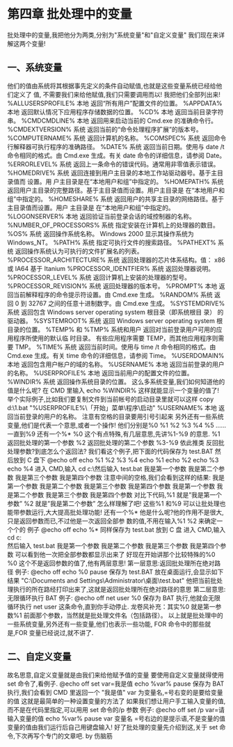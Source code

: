 # 第四章 批处理中的变量

批处理中的变量,我把他分为两类,分别为"系统变量"和"自定义变量"
我们现在来详解这两个变量!

## 一、系统变量

他们的值由系统将其根据事先定义的条件自动赋值,也就是这些变量系统已经给他们定义了
值,
不需要我们来给他赋值,我们只需要调用而以! 我把他们全部列出来!
%ALLUSERSPROFILE% 本地 返回“所有用户”配置文件的位置。
%APPDATA% 本地 返回默认情况下应用程序存储数据的位置。
%CD% 本地 返回当前目录字符串。
%CMDCMDLINE% 本地 返回用来启动当前的 Cmd.exe 的准确命令行。
%CMDEXTVERSION% 系统 返回当前的“命令处理程序扩展”的版本号。
%COMPUTERNAME% 系统 返回计算机的名称。
%COMSPEC% 系统 返回命令行解释器可执行程序的准确路径。
%DATE% 系统 返回当前日期。使用与 date /t 命令相同的格式。由 Cmd.exe 生成。有关
date 命令的详细信息，请参阅 Date。
%ERRORLEVEL% 系统 返回上一条命令的错误代码。通常用非零值表示错误。
%HOMEDRIVE% 系统 返回连接到用户主目录的本地工作站驱动器号。基于主目录值而
设置。用
户主目录是在“本地用户和组”中指定的。
%HOMEPATH% 系统 返回用户主目录的完整路径。基于主目录值而设置。用户主目录是
在“本地用户和组”中指定的。
%HOMESHARE% 系统 返回用户的共享主目录的网络路径。基于主目录值而设置。用户
主目录是
在“本地用户和组”中指定的。
%LOGONSERVER% 本地 返回验证当前登录会话的域控制器的名称。
%NUMBER_OF_PROCESSORS% 系统 指定安装在计算机上的处理器的数目。
%OS% 系统 返回操作系统名称。 Windows 2000 显示其操作系统为 Windows_NT。
%PATH% 系统 指定可执行文件的搜索路径。
%PATHEXT% 系统 返回操作系统认为可执行的文件扩展名的列表。%PROCESSOR_ARCHITECTURE% 系统 返回处理器的芯片体系结构。值： x86 或 IA64
基于
Itanium
%PROCESSOR_IDENTFIER% 系统 返回处理器说明。
%PROCESSOR_LEVEL% 系统 返回计算机上安装的处理器的型号。
%PROCESSOR_REVISION% 系统 返回处理器的版本号。
%PROMPT% 本地 返回当前解释程序的命令提示符设置。由 Cmd.exe 生成。
%RANDOM% 系统 返回 0 到 32767 之间的任意十进制数字。由 Cmd.exe 生成。
%SYSTEMDRIVE% 系统 返回包含 Windows server operating system 根目录（即系统根目
录）
的驱动器。
%SYSTEMROOT% 系统 返回 Windows server operating system 根目录的位置。
%TEMP% 和 %TMP% 系统和用户 返回对当前登录用户可用的应用程序所使用的默认临
时目录。
有些应用程序需要 TEMP，而其他应用程序则需要 TMP。
%TIME% 系统 返回当前时间。使用与 time /t 命令相同的格式。由 Cmd.exe 生成。有关
time 命令的详细信息，请参阅 Time。
%USERDOMAIN% 本地 返回包含用户帐户的域的名称。
%USERNAME% 本地 返回当前登录的用户的名称。
%USERPROFILE% 本地 返回当前用户的配置文件的位置。
%WINDIR% 系统 返回操作系统目录的位置。
这么多系统变量,我们如何知道他的值是什么呢?
在 CMD 里输入 echo %WINDIR%
这样就能显示一个变量的值了!
举个实际例子,比如我们要复制文件到当前帐号的启动目录里就可以这样
copy d:\1.bat "%USERPROFILE%\「开始」菜单\程序\启动\"
%USERNAME% 本地 返回当前登录的用户的名称。 注意有空格的目录要用引号引起来
另外还有一些系统变量,他们是代表一个意思,或者一个操作!
他们分别是%0 %1 %2 %3 %4 %5 ......一直到%9 还有一个%*
%0 这个有点特殊,有几层意思,先讲%1-%9 的意思.
%1 返回批处理的第一个参数
%2 返回批处理的第二个参数
%3-%9 依此推类
反回批处理参数?到底怎么个返回法?
我们看这个例子,把下面的代码保存为 test.BAT 然后放到 C 盘下
@echo off
echo %1 %2 %3 %4
echo %1
echo %2
echo %3
echo %4
进入 CMD,输入 cd c:\然后输入 test.bat 我是第一个参数 我是第二个参数 我是第三个参数 我是第四个参数
注意中间的空格,我们会看到这样的结果:
我是第一个参数 我是第二个参数 我是第三个参数 我是第四个参数
我是第一个参数
我是第二个参数
我是第三个参数
我是第四个参数
对比下代码,%1 就是”我是第一个参数” %2 就是”我是第二个参数”
怎么样理解了吧!
这些%1 和%9 可以让批处理也能带参数运行,大大提高批处理功能!
还有一个%* 他是什么呢?他的作用不是很大,只是返回参数而已,不过他是一次返回全部参
数的值,不用在输入%1 %2 来确定一个个的
例子
@echo off
echo %*
同样保存为 test.bat 放到 C 盘
进入 CMD,输入 cd c:\
然后输入 test.bat 我是第一个参数 我是第二个参数 我是第三个参数 我是第四个参数
可以看到他一次把全部参数都显示出来了
好现在开始讲那个比较特殊的%0
%0 这个不是返回参数的值了,他有两层意思!
第一层意思:返回批处理所在绝对路径
例子:
@echo off
echo %0
pause
保存为 test.BAT 放在桌面运行,会显示如下结果
"C:\Documents and Settings\Administrator\桌面\test.bat"
他把当前批处理执行的所在路经打印出来了,这就是返回批处理所在绝对路径的意思
第二层意思:无限循环执行 BAT
例子:
@echo off
net user
%0
保存为 BAT 执行,他就会无限循环执行 net user 这条命令,直到你手动停止.
龙卷风补充：其实%0 就是第一参数%1 前面那个参数，当然就是批处理文件名（包括路径）。
以上就是批处理中的一些系统变量,另外还有一些变量,他们也表示一些功能,
FOR 命令中的那些就是,FOR 变量已经说过,就不讲了.

## 二、自定义变量

故名思意,自定义变量就是由我们来给他赋予值的变量
要使用自定义变量就得使用 set 命令了,看例子.
@echo off
set var=我是值
echo %var%
pause
保存为 BAT 执行,我们会看到 CMD 里返回一个 "我是值"
var 为变量名,=号右变的是要给变量的值
这就是最简单的一种设置变量的方法了
如果我们想让用户手工输入变量的值,而不是在代码里指定,可以用用 set 命令的/p 参数
例子:
@echo off
set /p var=请输入变量的值
echo %var%
pause
var 变量名 =号右边的是提示语,不是变量的值
变量的值由我们运行后自己用键盘输入!
好了批处理的变量先介绍到这,关于 set 命令,下次再写个专门的文章吧.
by 伤脑筋
